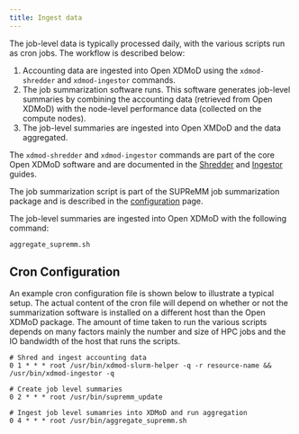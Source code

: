 ```yaml
---
title: Ingest data
---
```


The job-level data is typically processed daily, with the various scripts run as cron jobs. The workflow is described below:

1. Accounting data are ingested into Open XDMoD using the `xdmod-shredder` and `xdmod-ingestor` commands.
1. The job summarization software runs. This software generates job-level summaries by combining the accounting data (retrieved from Open XDMoD) with the node-level performance data (collected on the compute nodes).
1. The job-level summaries are ingested into Open XMDoD and the data aggregated.

The `xdmod-shredder` and `xdmod-ingestor` commands are part of the core Open XDMoD software and are documented in the [Shredder](http://open.xdmod.org/shredder.html) and [Ingestor](http://open.xdmod.org/ingestor.html) guides.

The job summarization script is part of the SUPReMM job summarization package and is described in the [configuration](supremm-processing-configuration.html) page.

The job-level summaries are ingested into Open XDMoD with the following command:

    aggregate_supremm.sh

Cron Configuration
------------------

An example cron configuration file is shown below to illustrate a typical
setup. The actual content of the cron file will depend on whether or not the
summarization software is installed on a different host than the Open XDMoD
package. The amount of time taken to run the various scripts depends on many
factors mainly the number and size of HPC jobs and the IO bandwidth of the host
that runs the scripts.

    # Shred and ingest accounting data
    0 1 * * * root /usr/bin/xdmod-slurm-helper -q -r resource-name && /usr/bin/xdmod-ingestor -q

    # Create job level summaries
    0 2 * * * root /usr/bin/supremm_update

    # Ingest job level sumamries into XDMoD and run aggregation
    0 4 * * * root /usr/bin/aggregate_supremm.sh
